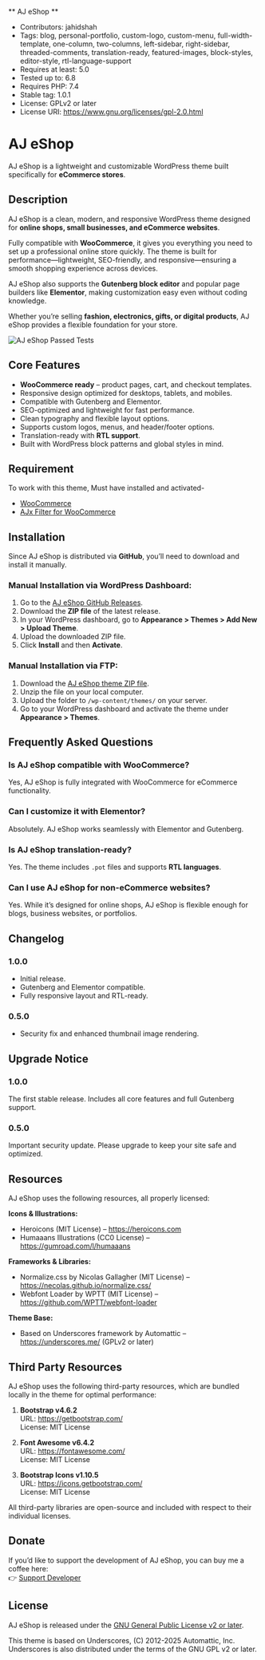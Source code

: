 ** AJ eShop **
* Contributors: jahidshah
* Tags: blog, personal-portfolio, custom-logo, custom-menu, full-width-template, one-column, two-columns, left-sidebar, right-sidebar, threaded-comments, translation-ready, featured-images, block-styles, editor-style, rtl-language-support  
* Requires at least: 5.0  
* Tested up to: 6.8  
* Requires PHP: 7.4  
* Stable tag: 1.0.1
* License: GPLv2 or later  
* License URI: https://www.gnu.org/licenses/gpl-2.0.html  

# AJ eShop

AJ eShop is a lightweight and customizable WordPress theme built specifically for **eCommerce stores**.

## Description 

AJ eShop is a clean, modern, and responsive WordPress theme designed for **online shops, small businesses, and eCommerce websites**.

Fully compatible with **WooCommerce**, it gives you everything you need to set up a professional online store quickly. The theme is built for performance—lightweight, SEO-friendly, and responsive—ensuring a smooth shopping experience across devices.

AJ eShop also supports the **Gutenberg block editor** and popular page builders like **Elementor**, making customization easy even without coding knowledge.

Whether you’re selling **fashion, electronics, gifts, or digital products**, AJ eShop provides a flexible foundation for your store.

![AJ eShop Passed Tests](https://github.com/mdjahidshah/aj-eshop/assets/images/aj-eshop-test-result.png)

## Core Features 

* **WooCommerce ready** – product pages, cart, and checkout templates.
* Responsive design optimized for desktops, tablets, and mobiles.
* Compatible with Gutenberg and Elementor.
* SEO-optimized and lightweight for fast performance.
* Clean typography and flexible layout options.
* Supports custom logos, menus, and header/footer options.
* Translation-ready with **RTL support**.
* Built with WordPress block patterns and global styles in mind.

## Requirement

To work with this theme, Must have installed and activated- 
* [WooCommerce](https://wordpress.org/plugins/woocommerce/)
* [AJx Filter for WooCommerce](https://wordpress.org/plugins/ajx-filter-for-woo/)


## Installation 

Since AJ eShop is distributed via **GitHub**, you’ll need to download and install it manually.

### Manual Installation via WordPress Dashboard:

1. Go to the [AJ eShop GitHub Releases](https://github.com/mdjahidshah/aj-eshop/latest).
2. Download the **ZIP file** of the latest release.
3. In your WordPress dashboard, go to **Appearance > Themes > Add New > Upload Theme**.
4. Upload the downloaded ZIP file.
5. Click **Install** and then **Activate**.

### Manual Installation via FTP:

1. Download the [AJ eShop theme ZIP file](https://github.com/mdjahidshah/aj-eshop/latest).
2. Unzip the file on your local computer.
3. Upload the folder to `/wp-content/themes/` on your server.
4. Go to your WordPress dashboard and activate the theme under **Appearance > Themes**.

## Frequently Asked Questions 

### Is AJ eShop compatible with WooCommerce?

Yes, AJ eShop is fully integrated with WooCommerce for eCommerce functionality.

### Can I customize it with Elementor?

Absolutely. AJ eShop works seamlessly with Elementor and Gutenberg.

### Is AJ eShop translation-ready?

Yes. The theme includes `.pot` files and supports **RTL languages**.

### Can I use AJ eShop for non-eCommerce websites?

Yes. While it’s designed for online shops, AJ eShop is flexible enough for blogs, business websites, or portfolios.

## Changelog 

### 1.0.0
* Initial release.
* Gutenberg and Elementor compatible.
* Fully responsive layout and RTL-ready.

### 0.5.0
* Security fix and enhanced thumbnail image rendering.

## Upgrade Notice 

### 1.0.0
The first stable release. Includes all core features and full Gutenberg support.

### 0.5.0
Important security update. Please upgrade to keep your site safe and optimized.

## Resources 

AJ eShop uses the following resources, all properly licensed:

**Icons & Illustrations:**  
- Heroicons (MIT License) – https://heroicons.com  
- Humaaans Illustrations (CC0 License) – https://gumroad.com/l/humaaans

**Frameworks & Libraries:**  
- Normalize.css by Nicolas Gallagher (MIT License) – https://necolas.github.io/normalize.css/  
- Webfont Loader by WPTT (MIT License) – https://github.com/WPTT/webfont-loader

**Theme Base:**  
- Based on Underscores framework by Automattic – https://underscores.me/ (GPLv2 or later)


## Third Party Resources 

AJ eShop uses the following third-party resources, which are bundled locally in the theme for optimal performance:

1. **Bootstrap v4.6.2**  
   URL: https://getbootstrap.com/  
   License: MIT License

2. **Font Awesome v6.4.2**  
   URL: https://fontawesome.com/  
   License: MIT License

3. **Bootstrap Icons v1.10.5**  
   URL: https://icons.getbootstrap.com/  
   License: MIT License

All third-party libraries are open-source and included with respect to their individual licenses.

## Donate   
If you’d like to support the development of AJ eShop, you can buy me a coffee here:  
👉 [Support Developer](https://www.buymeacoffee.com/jahidshah)

## License 

AJ eShop is released under the [GNU General Public License v2 or later](https://www.gnu.org/licenses/old-licenses/gpl-2.0.html).

This theme is based on Underscores, (C) 2012-2025 Automattic, Inc.  
Underscores is also distributed under the terms of the GNU GPL v2 or later.